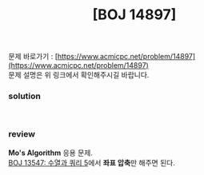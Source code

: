 ﻿---
toc: true
title:  "[BOJ 14897]"
last_modified_at:   2020-09-16
categories : PS2020
excerpt: "서로 다른 수와 쿼리 1"
image: "https://drive.google.com/uc?id=1uXU8yYlSrJ-zkaf4-YaNpblcwXo0W3IT"
sitemap :
  changefreq : weekly
  priority : 1.0
use_math: true
---
문제 바로가기 : [https://www.acmicpc.net/problem/14897](https://www.acmicpc.net/problem/14897)<br>
문제 설명은 위 링크에서 확인해주시길 바랍니다.<br>  

### solution
<script src="https://gist.github.com/yooniversal/639d76ab51cfa2eb0d8c0a8f27ad38f9.js"></script>
<br>

### review
**Mo's Algorithm** 응용 문제.<br>
[BOJ 13547: 수열과 쿼리 5](https://www.acmicpc.net/problem/13547)에서 **좌표 압축**만 해주면 된다.

<script src="https://utteranc.es/client.js"
        repo="yooniversal/blog-comments"
        issue-term="pathname"
        theme="github-light"
        crossorigin="anonymous"
        async>
</script>
